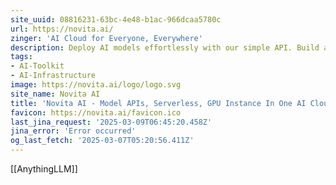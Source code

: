 ```yaml
---
site_uuid: 08816231-63bc-4e48-b1ac-966dcaa5780c
url: https://novita.ai/
zinger: 'AI Cloud for Everyone, Everywhere'
description: Deploy AI models effortlessly with our simple API. Build and scale on the most affordable, reliable GPU cloud.
tags:
- AI-Toolkit
- AI-Infrastructure
image: https://novita.ai/logo/logo.svg
site_name: Novita AI
title: 'Novita AI - Model APIs, Serverless, GPU Instance In One AI Cloud'
favicon: https://novita.ai/favicon.ico
last_jina_request: '2025-03-09T06:45:20.458Z'
jina_error: 'Error occurred'
og_last_fetch: '2025-03-07T05:20:56.411Z'
---
```

[[AnythingLLM]]
